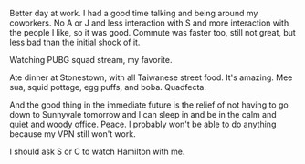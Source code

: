Better day at work. I had a good time talking and being around my coworkers. No A or J and less interaction with S and more interaction with the people I like, so it was good. Commute was faster too, still not great, but less bad than the initial shock of it.

Watching PUBG squad stream, my favorite.

Ate dinner at Stonestown, with all Taiwanese street food. It's amazing. Mee sua, squid pottage, egg puffs, and boba. Quadfecta.

And the good thing in the immediate future is the relief of not having to go down to Sunnyvale tomorrow and I can sleep in and be in the calm and quiet and woody office. Peace. I probably won't be able to do anything because my VPN still won't work.

I should ask S or C to watch Hamilton with me.
